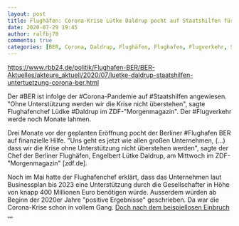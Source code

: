 ```yaml
---
layout: post
title: Flughäfen: Corona-Krise Lütke Daldrup pocht auf Staatshilfen für den BER, aus rbb24.de
date: 2020-07-29 19:45
author: ralfbj70
comments: true
categories: [BER, Corona, Daldrup, Flughäfen, Flughafen, Flugverkehr, Staatshilfen]
---
```

https://www.rbb24.de/politik/Flughafen-BER/BER-Aktuelles/akteure_aktuell/2020/07/luetke-daldrup-staatshilfen-untertuetzung-corona-ber.html

Der #BER ist infolge der #Corona-Pandemie auf #Staatshilfen angewiesen. "Ohne Unterstützung werden wir die Krise nicht überstehen", sagte Flughafenchef Lüdke #Daldrup im ZDF-"Morgenmagazin". Der #Flugverkehr werde noch Monate lahmen.

Drei Monate vor der geplanten Eröffnung pocht der Berliner #Flughafen BER auf finanzielle Hilfe. "Uns geht es jetzt wie allen großen Unternehmen, (...) dass wir die Krise ohne Unterstützung nicht überstehen werden", sagte der Chef der Berliner Flughäfen, Engelbert Lütke Daldrup, am Mittwoch im ZDF-"Morgenmagazin" [zdf.de].

Noch im Mai hatte der Flughafenchef erklärt, dass das Unternehmen laut Businessplan bis 2023 eine Unterstützung durch die Gesellschafter in Höhe von knapp 400 Millionen Euro benötigen würde. Ausserdem würden ab Beginn der 2020er Jahre "positive Ergebnisse" geschrieben. Da war die Corona-Krise schon in vollem Gang. <a href="https://www.rbb24.de/politik/Flughafen-BER/BER-Aktuelles/akteure_aktuell/2020/07/luetke-daldrup-staatshilfen-untertuetzung-corona-ber.html">Doch nach dem beispiellosen Einbruch ...</a>
